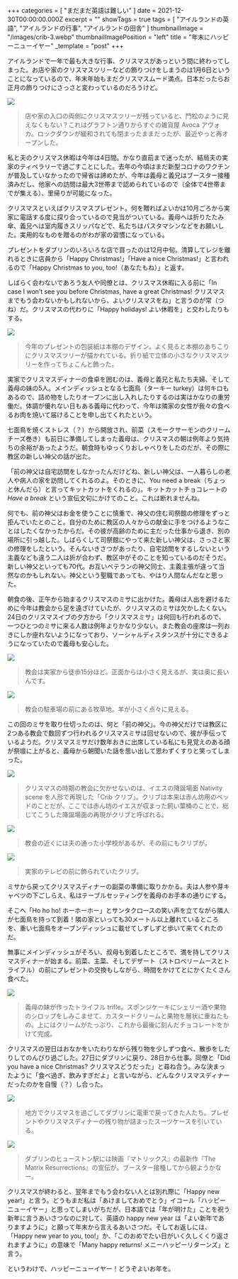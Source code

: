 +++
categories = [ "まだまだ英語は難しい" ]
date = 2021-12-30T00:00:00.000Z
excerpt = ""
showTags = true
tags = [ "アイルランドの英語", "アイルランドの行事", "アイルランドの田舎" ]
thumbnailImage = "/images/crib-3.webp"
thumbnailImagePosition = "left"
title = "年末にハッピーニューイヤー"
_template = "post"
+++

アイルランドで一年で最も大きな行事、クリスマスがあっという間に終わってしまった。お店や家のクリスマスツリーなどの飾りつけをしまうのは1月6日ということになっているので、年末年始もまだクリスマスムード満点。日本だったらお正月の飾りつけにさっさと変わっているのだろうけど。

<!--more-->

![](/images/avoca-christmas.webp)

> 店や家の入口の両側にクリスマスツリーが残っていると、門松のように見えなくもない？これはグラフトン通りからすぐの雑貨屋 Avoca アヴォカ。ロックダウンが緩和されても閉まったままだったが、最近やっと再オープンした。

私と夫のクリスマス休暇は今年は4日間。かなり直前まで迷ったが、結局夫の実家のティペラリーで過ごすことにした。去年の今頃はまだ新型コロナのワクチンが普及していなかったので帰省は諦めたが、今年は義母と義兄はブースター接種済みだし、他家への訪問は最大3世帯まで認められているので（全体で4世帯までが集える）、里帰りが可能になった。

クリスマスといえばクリスマスプレゼント。何を贈ればよいかは10月ごろから実家に電話する度に探り合っているので見当がついている。義母へは折りたたみ傘、義兄へは室内履きスリッパなどで、私たちはパスタマシンなどをお願いした。実用的なものを贈るのがわが家の習慣になっている。

プレゼントをダブリンのいろいろな店で買ったのは12月中旬。清算してレジを離れるときに店員から「Happy Christmas!」「Have a nice Christmas!」と言われるので「Happy Christmas to you, too!（あなたもね）」と返す。

しばらく会わないであろう友人や同僚とは、クリスマス休暇に入る前に「In case I won’t see you before Christmas, have a great Christmas! クリスマスまでもう会わないかもしれないから、よいクリスマスをね」と言うのが常（つね）だ。クリスマスの代わりに「Happy holidays! よい休暇を」と交わしたりもする。

![](/images/christmas-gifts.webp)

> 今年のプレゼントの包装紙は本棚のデザイン。よく見ると本棚のあちこりにクリスマスツリーが描かれている。折り紙で立体の小さなクリスマスツリーを作ってちょこんと飾った。

実家でクリスマスディナーの食卓を囲むのは、義母と義兄と私たち夫婦、そして義母の妹の5人。メインディッシュとなる七面鳥（ターキー turkey）は何キロもあるので、詰め物をしたりオーブンに出し入れしたりするのは実はかなりの重労働だ。体調が優れない日もある義母に代わって、今年は隣家の女性が我々の食べるお肉を焼いて届けることを申し出てくれたという。

七面鳥を焼くストレス（？）から開放され、前菜（スモークサーモンのクリームチーズ巻き）も前日に準備してしまった義母は、クリスマスの朝は例年より気持ちの余裕があったようだ。朝食時もゆっくりおしゃべりをしたのだが、その際に教区の新しい神父の話が出た。

「前の神父は自宅訪問をしなかったんだけどね、新しい神父は、一人暮らしの老人や病人の家を訪問してくれるのよ。そのときに、You need a break（ちょっと休んだら）と言ってキットカットをくれるの」。キットカットチョコレートの _Have a break_ という宣伝文句にかけてのこと。これは断れませんね。

何でも、前の神父はお金を使うことに慎重で、神父の住む司祭館の修理をずっと拒んでいたとのこと。自分のために教区の人々からの献金に手をつけるようなことはしたくなかったからだ。その彼が高齢のために主だった仕事から退き、別の場所に引っ越した。しばらくして司祭館にやって来た新しい神父は、さっさと家の修理をしたという。そんないきさつがあったり、自宅訪問をするしないという主義なども違う二人は折が合わず、教区中がそのことを知っているのだそうだ。新しい神父といっても70代。お互いベテランの神父同士、主義主張が違って当然なのかもしれない。神父という聖職であっても、やはり人間なんだなと思った。

朝食の後、正午から始まるクリスマスのミサに出かけた。義母は人出を避けるために今年は教会から足を遠ざけていたが、クリスマスのミサは欠かしたくない。24日のクリスマスイブの夕方から「クリスマスミサ」は何回も行われるので、一つひとつのミサに来る人数は例年よりかなり少ない。また教会の座席は一列おきにしか座れないようになっており、ソーシャルディスタンスが十分にできるようになっていたので義母も安心した。

![](/images/inch-church.webp)

> 教会は実家から徒歩15分ほど。正面からは小さく見えるが、実は奥に長いんです。

![](/images/inch-church-2.webp)

> 教会の駐車場の前にある牧草地。羊が小さく点々に見える。

この回のミサを取り仕切ったのは、何と「前の神父」。今の神父だけでは教区に2つある教会で数回ずつ行われるクリスマスミサは回せないので、彼が手伝っているようだ。クリスマスミサだけ数年おきに出席している私にも見覚えのある顔が祭壇に上がると、義母から朝聞いた話を思い出して思わずくすりと笑ってしまった。

![](/images/crib-1.webp)

> クリスマスの時期の教会に欠かせないのは、イエスの降誕場面 Nativity scene を人形で再現した「Crib クリブ」。クリブは本来は赤ん坊用のベッドのことだが、ここでは赤ん坊のイエスが収まった飼い葉桶のことで、総じてこうした降誕場面の再現がクリブと呼ばれる。

![](/images/crib-2.webp)

> 教会の近くには夫の通った小学校があるが、その前にもクリブが。

![](/images/crib-3.webp)

> 実家のテレビの前に飾られていたクリブ。

ミサから戻ってクリスマスディナーの副菜の準備に取りかかる。夫は人参や芽キャベツの下ごしらえ、私はテーブルセッティングを義母のお手本の通りにする。

そこへ「Ho ho ho! ホーホーホー」とサンタクロースの笑い声を立てながら隣人が七面鳥を持って到着！隣の家といっても30メートル以上離れているところを、重い七面鳥をオーブンディッシュに載せてしずしずと歩いて来てくれたのだ。

無事にメインディッシュがそろい、叔母も到着したところで、満を持してクリスマスディナーが始まる。前菜、主菜、そしてデザート（ストロベリームースとトライフル）の前にプレゼントの交換もしながら、時間をかけてとにかくたくさん食べた。

![](/images/christmas-trifle.webp)

> 義母の妹が作ったトライフル trifle。スポンジケーキにシェリー酒や果物のシロップをしみこませて、カスタードクリームと果物を層状に重ねたもの。上にはクリームがたっぷり、これから最後に刻んだチョコレートをかけて完成。

クリスマスの翌日はおなかをいたわりながら残り物を少しずつ食べ、散歩をしたりしてのんびり過ごした。27日にダブリンに戻り、28日から仕事。同僚と「Did you have a nice Christmas? クリスマスどうだった」と尋ね合う。みな決まったように「食べ過ぎ、飲みすぎだよ」と言いながら、どんなクリスマスディナーだったのかを自慢（？）し合った。

![](/images/christmas-going-home.webp)

> 地方でクリスマスを過ごしてダブリンに電車で戻ってきた人たち。プレゼントやクリスマスディナーの残り物が詰まったスーツケースを引いている。

![](/images/heuston-station-matrix.webp)

> ダブリンのヒューストン駅には映画『マトリックス』の最新作『The Matrix Resurrections』の宣伝が。ブースター接種してから観ようかなー。

クリスマスが終わると、翌年までもう会わない人とは別れ際に「Happy new year!」と言う。どうもまだ私は「あけましておめでとう」イコール「ハッピーニューイヤー」と思ってしまいがちだが、日本語では「年が明けた」ことを祝う新年に言うあいさつなのに対して、英語の happy new year は「よい新年でありますように」と願って年末から言えるあいさつだ。そしてお返しには、「Happy new year to you, too!」か、「このおめでたい日がいく久しくくり返されますように」の意味で「Many happy returns! メニーハッピーリターンズ」と言う。

というわけで、ハッピーニューイヤー！どうぞよいお年を。
